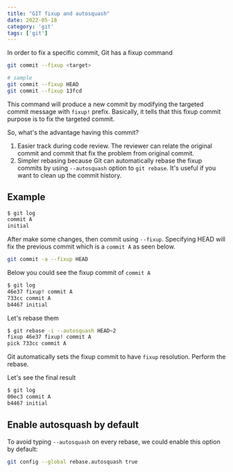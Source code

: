 ```yaml
---
title: "GIT fixup and autosquash"
date: 2022-05-18
category: 'git'
tags: ['git']
---
```


In order to fix a specific commit, Git has a fixup command

```bash
git commit --fixup <target>

# sample
git commit --fixup HEAD
git commit --fixup 13fcd
```

This command will produce a new commit by modifying the targeted commit message with
`fixup!` prefix. Basically, it tells that this fixup commit purpose is to fix the targeted commit.

So, what's the advantage having this commit?

1. Easier track during code review. The reviewer can relate the original commit and commit that fix the problem from original commit.
2. Simpler rebasing because Git can automatically rebase the fixup commits by using `--autosquash` option to `git rebase`. It's useful if you want to clean up the commit history.

## Example

```bash
$ git log
commit A
initial
```

After make some changes, then commit using `--fixup`. Specifying HEAD will fix the previous commit which is a `commit A` as seen below.

```bash
git commit -a --fixup HEAD
```

Below you could see the fixup commit of `commit A`

```bash
$ git log
46e37 fixup! commit A
733cc commit A
b4467 initial
```

Let's rebase them

```bash
$ git rebase -i --autosquash HEAD~2
fixup 46e37 fixup! commit A
pick 733cc commit A
```

Git automatically sets the fixup commit to have `fixup` resolution. Perform the rebase.

Let's see the final result

```bash
$ git log
00ec3 commit A
b4467 initial
```

## Enable autosquash by default

To avoid typing `--autosquash` on every rebase, we could enable this option by default:

```bash
git config --global rebase.autosquash true
```
